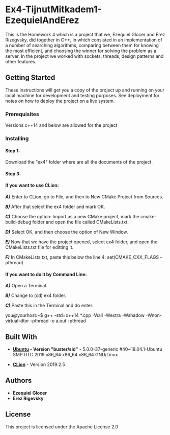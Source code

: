 # Ex4-TijnutMitkadem1-EzequielAndErez
This is the Homework 4 which is a project that we, Ezequiel Glocer and Erez Rizegvsky, did together in C++, in which consisted in an implementation of a number of searching algorithms, comparing between them for knowing the most efficient, and choosing the winner for solving the problem as a server. In the project we worked with sockets, threads, design patterns and other features.
## Getting Started

These instructions will get you a copy of the project up and running on your local machine for development and testing purposes. See deployment for notes on how to deploy the project on a live system.

### Prerequisites

Versions c++14 and below are allowed for the project

### Installing

#### Step 1:
Download the "ex4" folder where are all the documents of the project.

#### Step 3:

#### If you want to use CLion:

***A)*** Enter to CLion, go to File, and then to New CMake Project from Sources.

***B)*** After that select the ex4 folder and mark OK.

***C)*** Choose the option: Import as a new CMake project, mark the cmake-build-debug folder and open the file called      CMakeLists.txt. 

***D)*** Select OK, and then choose the option of New Window. 

***E)*** Now that we have the project opened, select ex4 folder, and open the CMakeLists.txt file for editting it.

***F)*** In CMakeLists.txt, paste this below the line 4: set(CMAKE_CXX_FLAGS -pthread)



#### If you want to do it by Command Line:

***A)*** Open a Terminal.

***B)*** Change to (cd) ex4 folder.

***C)*** Paste this in the Terminal and do enter:

you@yourhost:~$ g++ -std=c++14 *.cpp -Wall -Wextra -Wshadow -Wnon-virtual-dtor -pthread -o a.out -pthread


## Built With
* **[Ubuntu](https://ubuntu.com/download/desktop) - Version "buster/sid"** - 5.0.0-37-generic #40~18.04.1-Ubuntu SMP UTC 2019 x86_64 x86_64 x86_64 GNU/Linux

* **[CLion](https://www.jetbrains.com/es-es/clion/download/#section=linux)** - Version 2019.2.5

## Authors

* **Ezequiel Glocer**
* **Erez Rigevsky**

## License

This project is licensed under the Apache License 2.0
